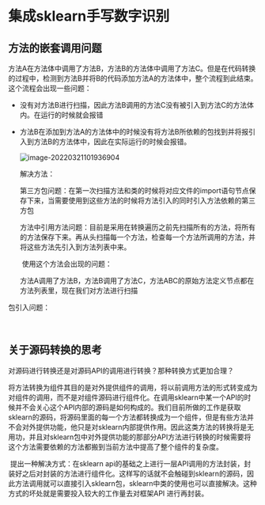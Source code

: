 # 集成sklearn手写数字识别



## 方法的嵌套调用问题

方法A在方法体中调用了方法B，方法B的方法体中调用了方法C。但是在代码转换的过程中，检测到方法B并将B的代码添加方法A的方法体中，整个流程到此结束。这个流程会出现一些问题：

+ 没有对方法B进行扫描，因此方法B调用的方法C没有被引入到方法C的方法体内。在运行的时候就会报错

+ 方法B在添加到方法A的方法体中的时候没有将方法B所依赖的包找到并将报引入到方法B的方法体中，因此在实际运行的时候会报错。

	![image-20220321101936904](集成手写数字识别过程中遇到的问题.assets/image-20220321101936904-7829178.png)

	解决方法：

	第三方包问题：在第一次扫描方法和类的时候将对应文件的import语句节点保存下来，当需要使用到这些方法的时候将方法引入的同时引入方法依赖的第三方包

	方法中引用方法问题：目前是采用在转换遍历之前先扫描所有的方法，将所有的方法保存下来。再从头扫描每一个方法，检查每一个方法所调用的方法，并将这些方法先引入到方法列表中来。
	
	​	使用这个方法会出现的问题：
	
	​		方法A调用了方法B，方法B调用了方法C，方法ABC的原始方法定义节点都在方法列表里，现在我们对方法进行扫描
	
	

包引入问题：

​	

## 关于源码转换的思考

​	对源码进行转换还是对源码API的调用进行转换？那种转换方式更加合理？

   将方法转换为组件其目的是对外提供组件的调用，将以前调用方法的形式转变成为对组件的调用，而不是对组件源码进行组件化。在调用sklearn中某一个API的时候并不会关心这个API内部的源码是如何构成的。我们目前所做的工作是获取sklearn的源码，将源码里面的每一个方法都转换成为一个组件，但是有些方法并不会对外提供功能，他只是对sklearn内部提供作用。因此这类方法的转换将是无用功，并且对sklearn包中对外提供功能的那部分API方法进行转换的时候需要将这个方法需要依赖的方法都搬到当前方法中提高了整个组件的复杂度。

​		提出一种解决方式：在sklearn api的基础之上进行一层API调用的方法封装，封装好之后对封装的方法进行组件化。这样写的话就不会触碰到sklearn的源码，因此方法调用就可以直接引入sklearn包，sklearn中类的使用也可以直接解决。这种方式的坏处就是需要投入较大的工作量去对框架API 进行再封装。